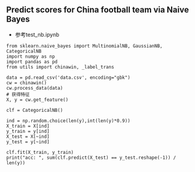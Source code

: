 ## Predict scores for China football team via Naive Bayes

- 参考test_nb.ipynb

```{python}
from sklearn.naive_bayes import MultinomialNB, GaussianNB, CategoricalNB
import numpy as np
import pandas as pd 
from utils import chinawin, _label_trans

data = pd.read_csv('data.csv', encoding="gbk")
cw = chinawin()
cw.process_data(data)
# 获得特征
X, y = cw.get_feature()

clf = CategoricalNB()

ind = np.random.choice(len(y),int(len(y)*0.9))
X_train = X[ind]
y_train = y[ind]
X_test = X[~ind]
y_test = y[~ind]

clf.fit(X_train, y_train)
print("acc: ", sum(clf.predict(X_test) == y_test.reshape(-1)) / len(y))

```

